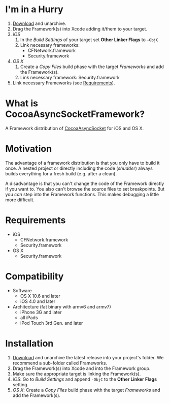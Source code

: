 # I'm in a Hurry

1.  [Download](https://github.com/ase-lab/CocoaAsyncSocketFramework/downloads)
    and unarchive.
2.  Drag the Framework(s) into Xcode adding it/them to your target.
3.  *iOS*
    1.  In the *Build Settings* of your target set **Other Linker Flags** to `-ObjC`
    2.  Link necessary frameworks:
        *   CFNetwork.framework
        *   Security.framework
4.  *OS X*
    1.  Create a *Copy Files* build phase with the target *Frameworks*
        and add the Framework(s).
    2.  Link necessary framework: Security.framework
5.  Link necessary Frameworks (see [Requirements](#requirements)).

# What is CocoaAsyncSocketFramework?

A Framework distribution of 
[CocoaAsyncSocket](https://github.com/robbiehanson/CocoaAsyncSocket) for iOS and OS X.

# Motivation

The advantage of a framework distribution is that you only have to build it once.
A nested project or directly including the code (*shudder*) always builds everything
for a fresh build (e.g. after a clean).

A disadvantage is that you can't change the code of the Framework directly if you want
to. You also can't browse the source files to set breakpoints. But you *can* step into
the Framework functions. This makes debugging a little more difficult.

# Requirements

*   iOS
    *   CFNetwork.framework
    *   Security.framework
*   OS X
    *   Security.framework

# Compatibility

*   Software
    *   OS X 10.6 and later
    *   iOS 4.0 and later
*   Architecture (fat binary with armv6 and armv7)
    *   iPhone 3G and later
    *   all iPads
    *   iPod Touch 3rd Gen. and later

# Installation

1.  [Download](https://github.com/ase-lab/CocoaAsyncSocketFramework/downloads) and unarchive the latest release into your project's folder. We recommend a sub-folder called Frameworks.
2.  Drag the Framework(s) into Xcode and into the Framework group.
3.  Make sure the appropriate target is linking the Framework(s).
4.  *iOS*: Go to *Build Settings* and append `-ObjC` to the **Other Linker Flags**
    setting.
5.  *OS X*: Create a *Copy Files* build phase with the target *Frameworks*
    and add the Framework(s).
